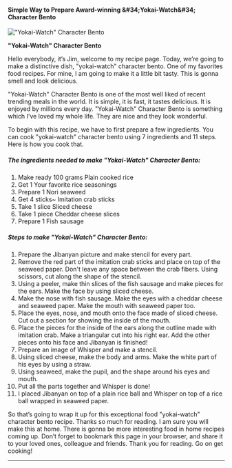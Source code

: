             

#### Simple Way to Prepare Award-winning &amp;#34;Yokai-Watch&amp;#34; Character Bento

![&quot;Yokai-Watch&quot; Character Bento](https://img-global.cpcdn.com/recipes/5357556437352448/751x532cq70/yokai-watch-character-bento-recipe-main-photo.jpg)

**&quot;Yokai-Watch&quot; Character Bento**

Hello everybody, it’s Jim, welcome to my recipe page. Today, we’re going to make a distinctive dish, "yokai-watch" character bento. One of my favorites food recipes. For mine, I am going to make it a little bit tasty. This is gonna smell and look delicious.

"Yokai-Watch" Character Bento is one of the most well liked of recent trending meals in the world. It is simple, it is fast, it tastes delicious. It is enjoyed by millions every day. "Yokai-Watch" Character Bento is something which I’ve loved my whole life. They are nice and they look wonderful.

To begin with this recipe, we have to first prepare a few ingredients. You can cook "yokai-watch" character bento using 7 ingredients and 11 steps. Here is how you cook that.

##### The ingredients needed to make "Yokai-Watch" Character Bento:

1.  Make ready 100 grams Plain cooked rice
2.  Get 1 Your favorite rice seasonings
3.  Prepare 1 Nori seaweed
4.  Get 4 sticks~ Imitation crab sticks
5.  Take 1 slice Sliced cheese
6.  Take 1 piece Cheddar cheese slices
7.  Prepare 1 Fish sausage

##### Steps to make "Yokai-Watch" Character Bento:

1.  Prepare the Jibanyan picture and make stencil for every part.
2.  Remove the red part of the imitation crab sticks and place on top of the seaweed paper. Don't leave any space between the crab fibers. Using scissors, cut along the shape of the stencil.
3.  Using a peeler, make thin slices of the fish sausage and make pieces for the ears. Make the face by using sliced cheese.
4.  Make the nose with fish sausage. Make the eyes with a cheddar cheese and seaweed paper. Make the mouth with seaweed paper too.
5.  Place the eyes, nose, and mouth onto the face made of sliced cheese. Cut out a section for showing the inside of the mouth.
6.  Place the pieces for the inside of the ears along the outline made with imitation crab. Make a triangular cut into his right ear. Add the other pieces onto his face and Jibanyan is finished!
7.  Prepare an image of Whisper and make a stencil.
8.  Using sliced cheese, make the body and arms. Make the white part of his eyes by using a straw.
9.  Using seaweed, make the pupil, and the shape around his eyes and mouth.
10.  Put all the parts together and Whisper is done!
11.  I placed Jibanyan on top of a plain rice ball and Whisper on top of a rice ball wrapped in seaweed paper.

So that’s going to wrap it up for this exceptional food "yokai-watch" character bento recipe. Thanks so much for reading. I am sure you will make this at home. There is gonna be more interesting food in home recipes coming up. Don’t forget to bookmark this page in your browser, and share it to your loved ones, colleague and friends. Thank you for reading. Go on get cooking!

* * *